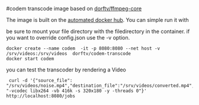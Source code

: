 #codem transcode image
based on [dorftv/ffmpeg-core](https://registry.hub.docker.com/u/dorftv/ffmpeg-core/)

The image is built on the [automated docker hub](https://registry.hub.docker.com/u/dorftv/codem-transcode/). You can simple run it with

be sure to mount your file directory with the filedirectory in the container. if you want to override config.json use the -v option.

``` 
docker create --name codem  -it -p 8080:8080 --net host -v /srv/videos:/srv/videos  dorftv/codem-transcode
docker start codem
``` 

you can test the transcoder by rendering a Video
``` 
 curl -d '{"source_file": "/srv/videos/noise.mp4","destination_file":"/srv/videos/converted.mp4","encoder_options": "-vcodec libx264 -vb 416k -s 320x180 -y -threads 0"}' http://localhost:8080/jobs
```
